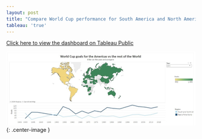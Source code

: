```yaml
---
layout: post
title: "Compare World Cup performance for South America and North America versus the World on Tableau"
tableau: 'true'
---
```



<span style="color:red">[Click here to view the dashboard on Tableau Public](https://public.tableau.com/views/Worldcupgoals_15606256110380/WorldCupgoalsfortheAmericasvstherestoftheWorld?:embed=y&:display_count=yes&:origin=viz_share_link)</span>

![tabdash](/assets/goalviz.jpg){: .center-image }
